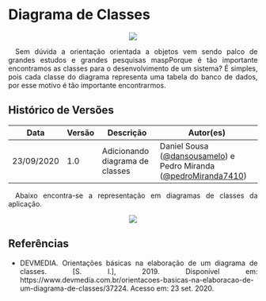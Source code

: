 # Diagrama de Classes

<div style="display: flex; justify-content: center; align-items:center;">
    <img src="https://unbarqdsw.github.io/2020.1_G11_SYA/assets/modelagem/diagram.png">
</div>

<p align="justify">&emsp;Sem dúvida a orientação orientada a objetos vem sendo palco de grandes estudos e grandes pesquisas maspPorque é tão importante encontramos as classes para o desenvolvimento de um sistema? É simples, pois cada classe do diagrama representa uma tabela do banco de dados, por esse motivo é tão importante encontrarmos.</p>

## **Histórico de Versões**
Data | Versão | Descrição | Autor(es) 
---- | ----------- | ------ | ---------
23/09/2020 | 1.0 | Adicionando diagrama de classes | Daniel Sousa ([@dansousamelo](http://github.com/dansousamelo)) e Pedro Miranda ([@pedroMiranda7410](https://github.com/pedroMiranda7410)) |
 
<p align="justify">&emsp;Abaixo encontra-se a representação em diagramas de classes da aplicação.</p>

<div style="display: flex; justify-content: center; align-items:center;">
    <img src="https://unbarqdsw.github.io/2020.1_G11_SYA/assets/modelagem/umlClass.png">
</div>

## **Referências**
 * <p align="justify">DEVMEDIA. Orientações básicas na elaboração de um diagrama de classes. [S. l.], 2019. Disponível em: https://www.devmedia.com.br/orientacoes-basicas-na-elaboracao-de-um-diagrama-de-classes/37224. Acesso em: 23 set. 2020.</p>
